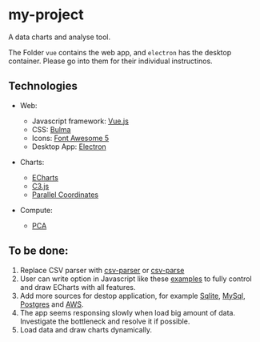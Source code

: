 # my-project

A data charts and analyse tool.

The Folder `vue` contains the web app, and `electron` has the desktop container. Please go into them for their individual instructinos.


## Technologies

- Web: 
  - Javascript framework: [Vue.js](https://vuejs.org/)
  - CSS: [Bulma](https://bulma.io/)
  - Icons: [Font Awesome 5](https://fontawesome.com/)
  - Desktop App: [Electron](https://www.electronjs.org/)

- Charts:
  - [ECharts](https://echarts.apache.org/en/index.html)
  - [C3.js](https://c3js.org/)
  - [Parallel Coordinates](https://github.com/BigFatDog/parcoords-es)

- Compute:
  - [PCA](https://github.com/mljs/pca)


## To be done:

1. Replace CSV parser with [csv-parser](https://www.npmjs.com/package/csv-parser) or [csv-parse](https://csv.js.org/parse/)
2. User can write option in Javascript like these [examples](https://echarts.apache.org/examples/en/index.html) to fully control and draw ECharts with all features.
3. Add more sources for destop application, for example [Sqlite](https://www.npmjs.com/package/sqlite3), [MySql](https://www.npmjs.com/package/mysql), [Postgres](https://node-postgres.com/) and [AWS](https://aws.amazon.com/sdk-for-javascript/).
4. The app seems responsing slowly when load big amount of data. Investigate the bottleneck and resolve it if possible.
5. Load data and draw charts dynamically.
